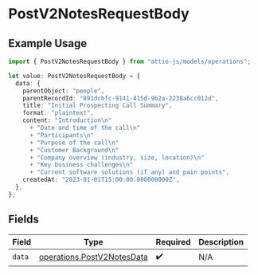 # PostV2NotesRequestBody

## Example Usage

```typescript
import { PostV2NotesRequestBody } from "attio-js/models/operations";

let value: PostV2NotesRequestBody = {
  data: {
    parentObject: "people",
    parentRecordId: "891dcbfc-9141-415d-9b2a-2238a6cc012d",
    title: "Initial Prospecting Call Summary",
    format: "plaintext",
    content: "Introduction\n"
      + "Date and time of the call\n"
      + "Participants\n"
      + "Purpose of the call\n"
      + "Customer Background\n"
      + "Company overview (industry, size, location)\n"
      + "Key business challenges\n"
      + "Current software solutions (if any) and pain points",
    createdAt: "2023-01-01T15:00:00.000000000Z",
  },
};
```

## Fields

| Field                                                                    | Type                                                                     | Required                                                                 | Description                                                              |
| ------------------------------------------------------------------------ | ------------------------------------------------------------------------ | ------------------------------------------------------------------------ | ------------------------------------------------------------------------ |
| `data`                                                                   | [operations.PostV2NotesData](../../models/operations/postv2notesdata.md) | :heavy_check_mark:                                                       | N/A                                                                      |